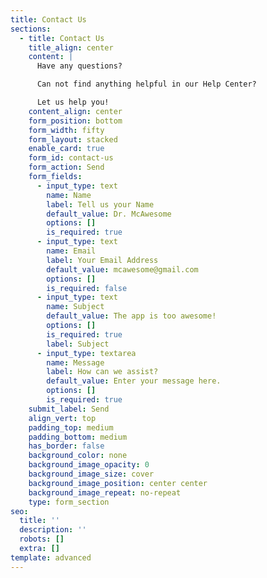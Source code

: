 ```yaml
---
title: Contact Us
sections:
  - title: Contact Us
    title_align: center
    content: |
      Have any questions? 

      Can not find anything helpful in our Help Center?

      Let us help you!
    content_align: center
    form_position: bottom
    form_width: fifty
    form_layout: stacked
    enable_card: true
    form_id: contact-us
    form_action: Send
    form_fields:
      - input_type: text
        name: Name
        label: Tell us your Name
        default_value: Dr. McAwesome
        options: []
        is_required: true
      - input_type: text
        name: Email
        label: Your Email Address
        default_value: mcawesome@gmail.com
        options: []
        is_required: false
      - input_type: text
        name: Subject
        default_value: The app is too awesome!
        options: []
        is_required: true
        label: Subject
      - input_type: textarea
        name: Message
        label: How can we assist?
        default_value: Enter your message here.
        options: []
        is_required: true
    submit_label: Send
    align_vert: top
    padding_top: medium
    padding_bottom: medium
    has_border: false
    background_color: none
    background_image_opacity: 0
    background_image_size: cover
    background_image_position: center center
    background_image_repeat: no-repeat
    type: form_section
seo:
  title: ''
  description: ''
  robots: []
  extra: []
template: advanced
---
```

